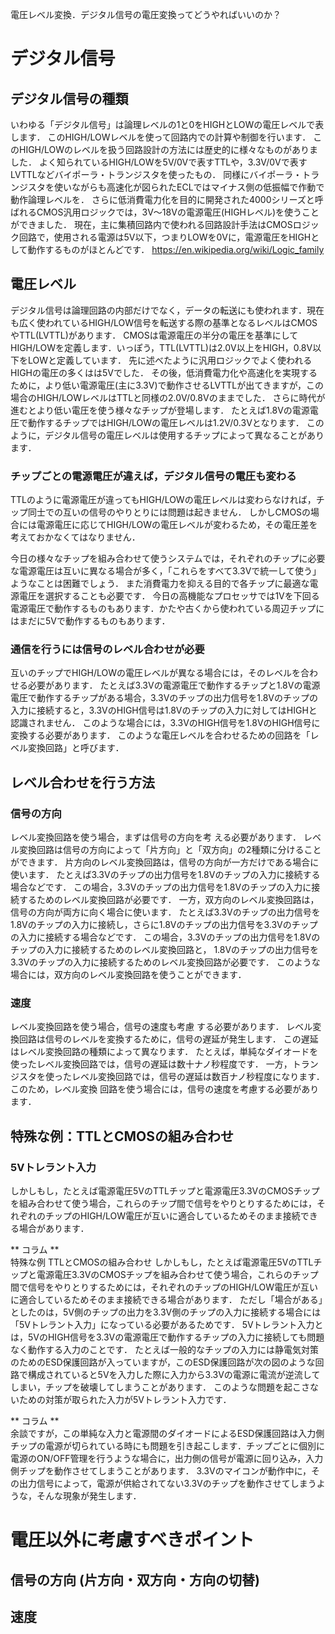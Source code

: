 電圧レベル変換．デジタル信号の電圧変換ってどうやればいいのか？

# デジタル信号
## デジタル信号の種類

いわゆる「デジタル信号」は論理レベルの1と0をHIGHとLOWの電圧レベルで表します．
このHIGH/LOWレベルを使って回路内での計算や制御を行います．
このHIGH/LOWのレベルを扱う回路設計の方法には歴史的に様々なものがありました．
よく知られているHIGH/LOWを5V/0Vで表すTTLや，3.3V/0Vで表すLVTTLなどバイポーラ・トランジスタを使ったもの．
同様にバイポーラ・トランジスタを使いながらも高速化が図られたECLではマイナス側の低振幅で作動で動作論理レベルを．
さらに低消費電力化を目的に開発された4000シリーズと呼ばれるCMOS汎用ロジックでは，3V〜18Vの電源電圧(HIGHレベル)を使うことができました．
現在，主に集積回路内で使われる回路設計手法はCMOSロジック回路で，使用される電源は5V以下，つまりLOWを0Vに，電源電圧をHIGHとして動作するものがほとんどです．
https://en.wikipedia.org/wiki/Logic_family

## 電圧レベル

デジタル信号は論理回路の内部だけでなく，データの転送にも使われます．現在も広く使われているHIGH/LOW信号を転送する際の基準となるレベルはCMOSやTTL(LVTTL)があります．
CMOSは電源電圧の半分の電圧を基準にしてHIGH/LOWを定義します．いっぽう，TTL(LVTTL)は2.0V以上をHIGH，0.8V以下をLOWと定義しています．
先に述べたように汎用ロジックでよく使われるHIGHの電圧の多くはは5Vでした．
その後，低消費電力化や高速化を実現するために，より低い電源電圧(主に3.3V)で動作させるLVTTLが出てきますが，この場合のHIGH/LOWレベルはTTLと同様の2.0V/0.8Vのままでした．
さらに時代が進むとより低い電圧を使う様々なチップが登場します．
たとえば1.8Vの電源電圧で動作するチップではHIGH/LOWの電圧レベルは1.2V/0.3Vとなります．
このように，デジタル信号の電圧レベルは使用するチップによって異なることがあります．	

### チップごとの電源電圧が違えば，デジタル信号の電圧も変わる

TTLのように電源電圧が違ってもHIGH/LOWの電圧レベルは変わらなければ，チップ同士での互いの信号のやりとりには問題は起きません．
しかしCMOSの場合には電源電圧に応じてHIGH/LOWの電圧レベルが変わるため，その電圧差を考えておかなくてはなりません．

今日の様々なチップを組み合わせて使うシステムでは，それぞれのチップに必要な電源電圧は互いに異なる場合が多く，「これらをすべて3.3Vで統一して使う」ようなことは困難でしょう．
また消費電力を抑える目的で各チップに最適な電源電圧を選択することも必要です．
今日の高機能なプロセッサでは1Vを下回る電源電圧で動作するものもあります．かたや古くから使われている周辺チップにはまだに5Vで動作するものもあります．

### 通信を行うには信号のレベル合わせが必要

互いのチップでHIGH/LOWの電圧レベルが異なる場合には，そのレベルを合わせる必要があります．
たとえば3.3Vの電源電圧で動作するチップと1.8Vの電源電圧で動作するチップがある場合，3.3Vのチップの出力信号を1.8Vのチップの入力に接続すると，3.3VのHIGH信号は1.8Vのチップの入力に対してはHIGHと認識されません．
このような場合には，3.3VのHIGH信号を1.8VのHIGH信号に変換する必要があります．
このような電圧レベルを合わせるための回路を「レベル変換回路」と呼びます．
## レベル合わせを行う方法
### 信号の方向
レベル変換回路を使う場合，まずは信号の方向を考	える必要があります．
レベル変換回路は信号の方向によって「片方向」と「双方向」の2種類に分けることができます．
片方向のレベル変換回路は，信号の方向が一方だけである場合に使います．
たとえば3.3Vのチップの出力信号を1.8Vのチップの入力に接続する場合などです．
この場合，3.3Vのチップの出力信号を1.8Vのチップの入力に接続するためのレベル変換回路が必要です．
一方，双方向のレベル変換回路は，信号の方向が両方に向く場合に使います．
たとえば3.3Vのチップの出力信号を1.8Vのチップの入力に接続し，さらに1.8Vのチップの出力信号を3.3Vのチップの入力に接続する場合などです．
この場合，3.3Vのチップの出力信号を1.8Vのチップの入力に接続するためのレベル変換回路と，
1.8Vのチップの出力信号を3.3Vのチップの入力に接続するためのレベル変換回路が必要です．
このような場合には，双方向のレベル変換回路を使うことができます．	
### 速度
レベル変換回路を使う場合，信号の速度も考慮	する必要があります．
レベル変換回路は信号のレベルを変換するために，信号の遅延が発生します．
この遅延はレベル変換回路の種類によって異なります．
たとえば，単純なダイオードを使ったレベル変換回路では，信号の遅延は数十ナノ秒程度です．
一方，トランジスタを使ったレベル変換回路では，信号の遅延は数百ナノ秒程度になります．
このため，レベル変換	回路を使う場合には，信号の速度を考慮する必要があります．


## 特殊な例：TTLとCMOSの組み合わせ
### 5Vトレラント入力
しかしもし，たとえば電源電圧5VのTTLチップと電源電圧3.3VのCMOSチップを組み合わせて使う場合，これらのチップ間で信号をやりとりするためには，それぞれのチップのHIGH/LOW電圧が互いに適合しているためそのまま接続できる場合があります．


** コラム **  
 特殊な例 TTLとCMOSの組み合わせ
しかしもし，たとえば電源電圧5VのTTLチップと電源電圧3.3VのCMOSチップを組み合わせて使う場合，これらのチップ間で信号をやりとりするためには，それぞれのチップのHIGH/LOW電圧が互いに適合しているためそのまま接続できる場合があります．
ただし「場合がある」としたのは，5V側のチップの出力を3.3V側のチップの入力に接続する場合には「5Vトレラント入力」になっている必要があるためです．
5Vトレラント入力とは，5VのHIGH信号を3.3Vの電源電圧で動作するチップの入力に接続しても問題なく動作する入力のことです．
たとえば一般的なチップの入力には静電気対策のためのESD保護回路が入っていますが，このESD保護回路が次の図のような回路で構成されていると5Vを入力した際に入力から3.3Vの電源に電流が逆流してしまい，チップを破壊してしまうことがあります．
このような問題を起こさないための対策が取られた入力が5Vトレラント入力です．

** コラム **  
余談ですが，この単純な入力と電源間のダイオードによるESD保護回路は入力側チップの電源が切られている時にも問題を引き起こします．チップごとに個別に電源のON/OFF管理を行うような場合に，出力側の信号が電源に回り込み，入力側チップを動作させてしまうことがあります．
3.3Vのマイコンが動作中に，その出力信号によって，電源が供給されてない3.3Vのチップを動作させてしまうような，そんな現象が発生します．


# 電圧以外に考慮すべきポイント

## 信号の方向 (片方向・双方向・方向の切替)
## 速度

